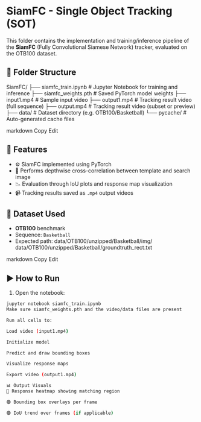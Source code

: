 # SiamFC - Single Object Tracking (SOT)

This folder contains the implementation and training/inference pipeline of the **SiamFC** (Fully Convolutional Siamese Network) tracker, evaluated on the OTB100 dataset.

## 📁 Folder Structure

SiamFC/
├── siamfc_train.ipynb # Jupyter Notebook for training and inference
├── siamfc_weights.pth # Saved PyTorch model weights
├── input1.mp4 # Sample input video
├── output1.mp4 # Tracking result video (full sequence)
├── output.mp4 # Tracking result video (subset or preview)
├── data/ # Dataset directory (e.g. OTB100/Basketball)
└── pycache/ # Auto-generated cache files

markdown
Copy
Edit

## 🧪 Features

- ⚙️ SiamFC implemented using PyTorch
- 🧠 Performs depthwise cross-correlation between template and search image
- 📉 Evaluation through IoU plots and response map visualization
- 📹 Tracking results saved as `.mp4` output videos

## 📂 Dataset Used

- **OTB100** benchmark
- Sequence: `Basketball`
- Expected path:
data/OTB100/unzipped/Basketball/img/
data/OTB100/unzipped/Basketball/groundtruth_rect.txt

markdown
Copy
Edit

## ▶️ How to Run

1. Open the notebook:
 ```bash
 jupyter notebook siamfc_train.ipynb
Make sure siamfc_weights.pth and the video/data files are present

Run all cells to:

Load video (input1.mp4)

Initialize model

Predict and draw bounding boxes

Visualize response maps

Export video (output1.mp4)

📊 Output Visuals
🔵 Response heatmap showing matching region

🟢 Bounding box overlays per frame

🟣 IoU trend over frames (if applicable)